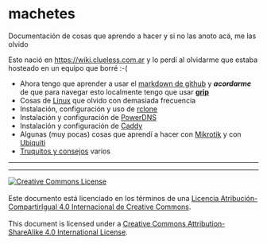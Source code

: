# machetes
Documentación de cosas que aprendo a hacer y si no las anoto acá, me las olvido

Esto nació en https://wiki.clueless.com.ar y lo perdí al olvidarme que estaba 
hosteado en un equipo que borré :-(

* Ahora tengo que aprender a usar el [markdown de github](MarkdownDeGithub.md) y 
**_acordarme_** de que para navegar esto localmente tengo que usar 
**[grip](https://github.com/joeyespo/grip)**
* Cosas de [Linux](Linux) que olvido con demasiada frecuencia
* Instalación, configuración y uso de [rclone](rclone)
* Instalación y configuración de [PowerDNS](PowerDNS)
* Instalación y configuración de [Caddy](Caddy)
* Algunas (muy pocas) cosas que aprendí a hacer con [Mikrotik](Mikrotik) y con
[Ubiquiti](Ubiquiti)
* [Truquitos y consejos](tips-tricks) varios



___
<!-- LICENSE -->
___
<a rel="licencia" href="https://creativecommons.org/licenses/by-sa/4.0/deed.es">
<img alt="Creative Commons License" style="border-width:0"
src="https://i.creativecommons.org/l/by-sa/4.0/88x31.png" /></a>
<br /><br />
Este documento está licenciado en los términos de una <a rel="licencia"
href="https://creativecommons.org/licenses/by-sa/4.0/deed.es">
Licencia Atribución-CompartirIgual 4.0 Internacional de Creative Commons</a>.
<br /><br />
This document is licensed under a <a rel="license" 
href="https://creativecommons.org/licenses/by-sa/4.0/deed.en">
Creative Commons Attribution-ShareAlike 4.0 International License</a>.
<!-- END --> 
